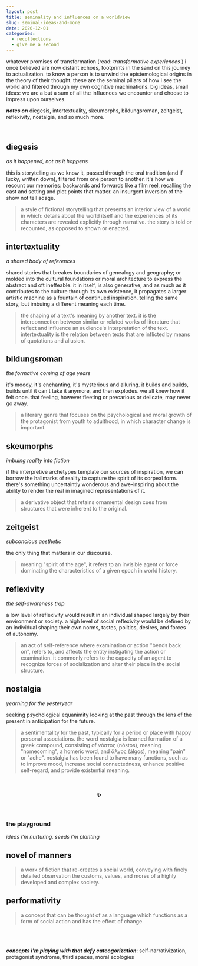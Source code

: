 ```yaml
---
layout: post
title: seminality and influences on a worldview
slug: seminal-ideas-and-more
date: 2020-12-01
categories:
  - recollections
  - give me a second
---
```


whatever promises of transformation (read: _transformative experiences_ ) i once believed are now distant echoes, footprints in the sand on this journey to actualization. to know a person is to unwind the epistemological origins in the theory of their thought. these are the seminal pillars of how i see the world and filtered through my own cognitive machinations. big ideas, small ideas: we are a but a sum of all the influences we encounter and choose to impress upon ourselves. 

_**notes on**_ diegesis, intertextuality, skeumorphs, bildungsroman, zeitgeist, reflexivity, nostalgia, and so much more.


<!--more-->

<br />


## diegesis 
_as it happened, not as it happens_

this is storytelling as we know it, passed through the oral tradition (and if lucky, written down), filtered from one person to another. it's how we recount our memories: backwards and forwards like a film reel, recalling the cast and setting and plot points that matter. an insurgent inversion of the show not tell adage.

> a style of fictional storytelling that presents an interior view of a world in which: details about the world itself and the experiences of its characters are revealed explicitly through narrative. the story is told or recounted, as opposed to shown or enacted.


## intertextuality 
_a shared body of references_

shared stories that breakes boundaries of genealogy and geography; or molded into the cultural foundations or moral architecture to express the abstract and oft ineffeable. it in itself, is also generative, and as much as it contributes to the culture through its own existence, it propagates a larger artistic machine as a fountain of continued inspiration. telling the same story, but imbuing a different meaning each time.

> the shaping of a text's meaning by another text. it is the interconnection between similar or related works of literature that reflect and influence an audience's interpretation of the text. intertextuality is the relation between texts that are inflicted by means of quotations and allusion.

## bildungsroman 
_the formative coming of age years_

it's moody, it's enchanting, it's mysterious and alluring.  it builds and builds, builds until it can't take it anymore, and then explodes. we all knew how it felt once. that feeling, however fleeting or precarious or delicate, may never go away.

> a literary genre that focuses on the psychological and moral growth of the protagonist from youth to adulthood, in which character change is important. 

## skeumorphs 
_imbuing reality into fiction_

if the interpretive archetypes template our sources of inspiration, we can borrow the hallmarks of reality to capture the spirit of its corpeal form. there's something uncertaintly wonderous and awe-inspiring about the ability to render the real in imagined representations of it.

 > a derivative object that retains ornamental design cues from structures that were inherent to the original. 
 
## zeitgeist 
 _subconcious aesthetic_
 
 the only thing that matters in our discourse.
 
 > meaning "spirit of the age", it refers to an invisible agent or force dominating the characteristics of a given epoch in world history.
 
 
## reflexivity 
_the self-awareness trap_

a low level of reflexivity would result in an individual shaped largely by their environment or society. a high level of social reflexivity would be defined by an individual shaping their own norms, tastes, politics, desires, and forces of autonomy.
 
> an act of self-reference where examination or action "bends back on", refers to, and affects the entity instigating the action or examination. it commonly refers to the capacity of an agent to recognize forces of socialization and alter their place in the social structure. 
 
 
## nostalgia 
_yearning for the yesteryear_

seeking psychological equanimity looking at the past through the lens of the present in anticipation for the future.

> a sentimentality for the past, typically for a period or place with happy personal associations. the word nostalgia is learned formation of a greek compound, consisting of νόστος (nóstos), meaning "homecoming", a homeric word, and ἄλγος (álgos), meaning "pain" or "ache". nostalgia has been found to have many functions, such as to improve mood, increase social connectedness, enhance positive self-regard, and provide existential meaning.

<br />
<h4 style="text-align:center">✨</h4>
<br />
 
### the playground
_ideas i'm nurturing, seeds i'm planting_

## novel of manners
> a work of fiction that re-creates a social world, conveying with finely detailed observation the customs, values, and mores of a highly developed and complex society.

## performativity
> a concept that can be thought of as a language which functions as a form of social action and has the effect of change.

<br />
<br />

_**concepts i'm playing with that defy cateogorization**_:
self-narrativization, protagonist syndrome, third spaces, moral ecologies
